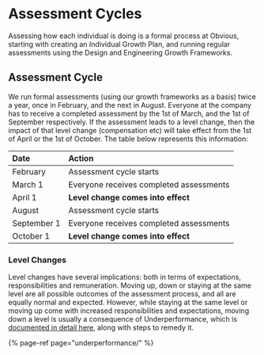 # Assessment Cycles

Assessing how each individual is doing is a formal process at Obvious, starting with creating an Individual Growth Plan, and running regular assessments using the Design and Engineering Growth Frameworks.

## Assessment Cycle

We run formal assessments \(using our growth frameworks as a basis\) twice a year, once in February, and the next in August. Everyone at the company has to receive a completed assessment by the 1st of March, and the 1st of September respectively. If the assessment leads to a level change, then the impact of that level change \(compensation etc\) will take effect from the 1st of April or the 1st of October. The table below represents this information:

| Date | Action |
| :--- | :--- |
| February | Assessment cycle starts |
| March 1 | Everyone receives completed assessments |
| April 1 | **Level change comes into effect** |
| August | Assessment cycle starts |
| September 1 | Everyone receives completed assessments |
| October 1 | **Level change comes into effect** |

### Level Changes

Level changes have several implications: both in terms of expectations, responsibilities and remuneration. Moving up, down or staying at the same level are all possible outcomes of the assessment process, and all are equally normal and expected. However, while staying at the same level or moving up come with increased responsibilities and expectations, moving down a level is usually a consequence of Underperformance, which is [documented in detail here](underperformance/), along with steps to remedy it.

{% page-ref page="underperformance/" %}



